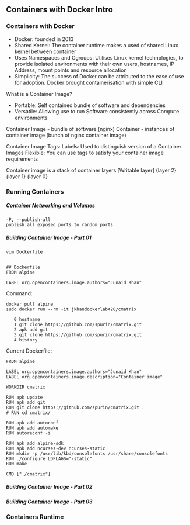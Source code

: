## Containers with Docker Intro

### Containers with Docker
- Docker: founded in 2013
- Shared Kernel: The container runtime makes a used of shared Linux kernel between container
- Uses Namespaces and Cgroups: Utilises Linux kernel technologies, to provide isolated environments with their own users, hostnames, IP Address, mount points and resource allocation
- Simplicity: The success of Docker can be attributed to the ease of use for adoption. Docker brought containerisation with simple CLI


What is a Container Image? 
- Portable: Self contained bundle of software and dependencies 
- Versatile: Allowing use to run Software consistently across Compute environments

Container Image - bundle of software (nginx)
Container - instances of container image (bunch of nginx container image)

Container Image Tags:
Labels: Used to distinguish version of a Container Images
Flexible: You can use tags to satisfy your container image requirements

Container image is a stack of container layers
[Writable layer]
{layer 2}
{layer 1}
{layer 0}


### Running Containers

##### Container Networking and Volumes

```
-P, --publish-all
publish all exposed ports to random ports
```

##### Building Container Image - Part 01
```
vim Dockerfile


## Dockerfile
FROM alpine

LABEL org.opencontainers.image.authors="Junaid Khan"
```

Command:
```
docker pull alpine
sudo docker run --rm -it jkhandockerlab420/cmatrix
```

```
   0 hostname
   1 git clone https://github.com/spurin/cmatrix.git
   2 apk add git
   3 git clone https://github.com/spurin/cmatrix.git
   4 history
```

Current Dockerfile:
```
FROM alpine

LABEL org.opencontainers.image.authors="Junaid Khan"
LABEL org.opencontainers.image.description="Container image"

WORKDIR cmatrix

RUN apk update
RUN apk add git
RUN git clone https://github.com/spurin/cmatrix.git .
# RUN cd cmatrix/

RUN apk add autoconf
RUN apk add automake
RUN autoreconf -i

RUN apk add alpine-sdk
RUN apk add ncurses-dev ncurses-static
RUN mkdir -p /usr/lib/kbd/consolefonts /usr/share/consolefonts
RUN ./configure LDFLAGS="-static"
RUN make

CMD ["./cmatrix"]
```

##### Building Container Image - Part 02

##### Building Container Image - Part 03


### Containers Runtime


